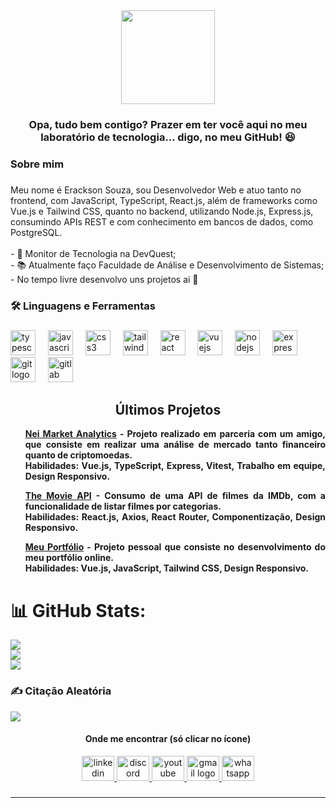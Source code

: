 <div align="center">
  <img height="150" src="https://github.com/user-attachments/assets/226f3dd0-a4f4-4c97-a1d2-097119ae447f" />
</div>


###

###


###

<h3 align="center">Opa, tudo bem contigo? Prazer em ter você aqui no meu laboratório de tecnologia... digo, no meu GitHub! 😆</h3>

###

<h3 align="left">Sobre mim</h3>

###

<p align="left">Meu nome é Erackson Souza, sou Desenvolvedor Web e atuo tanto no frontend, com JavaScript, TypeScript, React.js, além de frameworks como Vue.js e Tailwind CSS, quanto no backend, utilizando Node.js, Express.js, consumindo APIs REST e com conhecimento em bancos de dados, como PostgreSQL.<br><br>- 🔭 Monitor de Tecnologia na DevQuest;<br>- 📚 Atualmente faço Faculdade de Análise e Desenvolvimento de Sistemas;<br>-  No tempo livre desenvolvo uns projetos ai 👀</p>

###

<h3 align="left">🛠 Linguagens e Ferramentas</h3>

###

<div align="left">
  <img src="https://cdn.jsdelivr.net/gh/devicons/devicon/icons/typescript/typescript-original.svg" height="40" alt="typescript logo"  />
  <img width="12" />
  <img src="https://cdn.jsdelivr.net/gh/devicons/devicon/icons/javascript/javascript-original.svg" height="40" alt="javascript logo"  />
  <img width="12" />
  <img src="https://cdn.jsdelivr.net/gh/devicons/devicon/icons/css3/css3-original.svg" height="40" alt="css3 logo"  />
  <img width="12" />
  <img src="https://cdn.simpleicons.org/tailwindcss/06B6D4" height="40" alt="tailwindcss logo"  />
  <img width="12" />
  <img src="https://cdn.jsdelivr.net/gh/devicons/devicon/icons/react/react-original.svg" height="40" alt="react logo"  />
  <img width="12" />
  <img src="https://cdn.jsdelivr.net/gh/devicons/devicon/icons/vuejs/vuejs-original.svg" height="40" alt="vuejs logo"  />
  <img width="12" />
  <img src="https://cdn.jsdelivr.net/gh/devicons/devicon/icons/nodejs/nodejs-original.svg" height="40" alt="nodejs logo"  />
  <img width="12" />
  <img src="https://cdn.jsdelivr.net/gh/devicons/devicon/icons/express/express-original.svg" height="40" alt="express logo"  />
  <img width="12" />
  <img src="https://cdn.jsdelivr.net/gh/devicons/devicon/icons/git/git-original.svg" height="40" alt="git logo"  />
  <img width="12" />
  <img src="https://cdn.jsdelivr.net/gh/devicons/devicon/icons/gitlab/gitlab-original.svg" height="40" alt="gitlab logo"  />
</div>


###

<h2 align="center">Últimos Projetos</h2>

<div align="justify">
  <ul>
    <strong>
      <a href="https://nei-market-analytics.vercel.app/">Nei Market Analytics</a> - Projeto realizado em parceria com um amigo, que consiste em realizar uma análise de mercado tanto financeiro quanto de criptomoedas.
      <br>
      <b>Habilidades:</b> Vue.js, TypeScript, Express, Vitest, Trabalho em equipe, Design Responsivo.
    </strong>
  </ul>
  <ul>
    <strong>
      <a href="https://eracksont-05-api-the-movie.vercel.app/">The Movie API</a> - Consumo de uma API de filmes da IMDb, com a funcionalidade de listar filmes por categorias.
      <br>
      <b>Habilidades:</b> React.js, Axios, React Router, Componentização, Design Responsivo.
    </strong>
  </ul>
  <ul>
    <strong>
      <a href="https://portfolio-erackson-souza.vercel.app/">Meu Portfólio</a> - Projeto pessoal que consiste no desenvolvimento do meu portfólio online.
      <br>
      <b>Habilidades:</b> Vue.js, JavaScript, Tailwind CSS, Design Responsivo.
    </strong>
  </ul>
</div>

###

# 📊 GitHub Stats:
![](https://github-readme-stats.vercel.app/api?username=eracksonsouza&theme=dark&hide_border=false&include_all_commits=true&count_private=true)<br/>
![](https://nirzak-streak-stats.vercel.app/?user=eracksonsouza&theme=dark&hide_border=false)<br/>
![](https://github-readme-stats.vercel.app/api/top-langs/?username=eracksonsouza&theme=dark&hide_border=false&include_all_commits=true&count_private=true&layout=compact)

###

### ✍️ Citação Aleatória 
![](https://quotes-github-readme.vercel.app/api?type=horizontal&theme=radical)


<h4 align="center">Onde me encontrar (só clicar no ícone)</h4>

<div align="center">
  <a href="https://www.linkedin.com/in/eracksonsouza" target="_blank">
    <img src="https://raw.githubusercontent.com/maurodesouza/profile-readme-generator/master/src/assets/icons/social/linkedin/default.svg" width="52" height="40" alt="linkedin logo" />
  </a>
  <a href="https://discord.com/users/toinerackson" target="_blank">
    <img src="https://raw.githubusercontent.com/maurodesouza/profile-readme-generator/master/src/assets/icons/social/discord/default.svg" width="52" height="40" alt="discord logo" />
  </a>
  <a href="https://www.youtube.com/@eracksonsouza" target="_blank">
    <img src="https://raw.githubusercontent.com/maurodesouza/profile-readme-generator/master/src/assets/icons/social/youtube/default.svg" width="52" height="40" alt="youtube logo" />
  </a>
  <a href="mailto:souza.erackson@gmail.com" target="_blank">
    <img src="https://raw.githubusercontent.com/maurodesouza/profile-readme-generator/master/src/assets/icons/social/gmail/default.svg" width="52" height="40" alt="gmail logo" />
  </a>
  <a href="https://wa.me/5584991153472" target="_blank">
    <img src="https://raw.githubusercontent.com/maurodesouza/profile-readme-generator/master/src/assets/icons/social/whatsapp/default.svg" width="52" height="40" alt="whatsapp logo" />
  </a>
</div>


###
---

